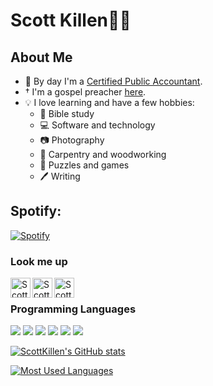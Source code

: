 # Scott Killen👨‍💼

## About Me

- 🧮 By day I'm a [Certified Public Accountant][cpa].
- † I'm a gospel preacher [here][church].
- 💡 I love learning and have a few hobbies:
  - 📖 Bible study
  - 💻 Software and technology
  - 📷 Photography
  - 📐 Carpentry and woodworking
  - 🎲 Puzzles and games
  - 🖊 Writing

## Spotify:
[![Spotify](https://spotify-now-playing-scottdkillen.vercel.app/api/spotify)](https://open.spotify.com/user/sdkillen)

### Look me up

[<img align="left" alt="ScottKillen | Twitter" width="32px" src="https://raw.githubusercontent.com/ScottKillen/ScottKillen/master/twitter-color.svg" />][twitter]
[<img align="left" alt="ScottDKillen | Instagram" width="32px" src="https://raw.githubusercontent.com/ScottKillen/ScottKillen/master/instagram-color.svg" />][instagram]
[<img align="left" alt="ScottKillen | Flickr" width="32px" src="https://raw.githubusercontent.com/ScottKillen/ScottKillen/master/flickr-color.svg" />][flickr]

<br />

### Programming Languages

<img src="https://img.shields.io/badge/c%20-%2300599C.svg?&style=for-the-badge&logo=c&logoColor=white"/> <img src="https://img.shields.io/badge/c++%20-%2300599C.svg?&style=for-the-badge&logo=c%2B%2B&ogoColor=white"/> <img src="https://img.shields.io/badge/java-%23ED8B00.svg?&style=for-the-badge&logo=java&logoColor=white"/> <img src="https://img.shields.io/badge/php-%23777BB4.svg?&style=for-the-badge&logo=php&logoColor=white"/> <img src="https://img.shields.io/badge/markdown-%23000000.svg?&style=for-the-badge&logo=markdown&logoColor=white"/> <img src="https://img.shields.io/badge/shell_script%20-%23121011.svg?&style=for-the-badge&logo=gnu-bash&logoColor=white"/>

[![ScottKillen's GitHub stats](https://github-readme-stats.vercel.app/api?username=scottkillen&show_icons=true&theme=tokyonight)](https://github.com/anuraghazra/github-readme-stats)

[![Most Used Languages](https://github-readme-stats.vercel.app/api/top-langs/?username=scottkillen&layout=compact&show_icons=true&theme=tokyonight)](https://github.com/anuraghazra/github-readme-stats)


[cpa]: https://www.investopedia.com/terms/c/cpa.asp
[church]: https://edistochurch.org/
[twitter]: https://twitter.com/ScottKillen
[instagram]: https://www.instagram.com/scottdkillen/
[flickr]: https://www.flickr.com/photos/scottkillen/
